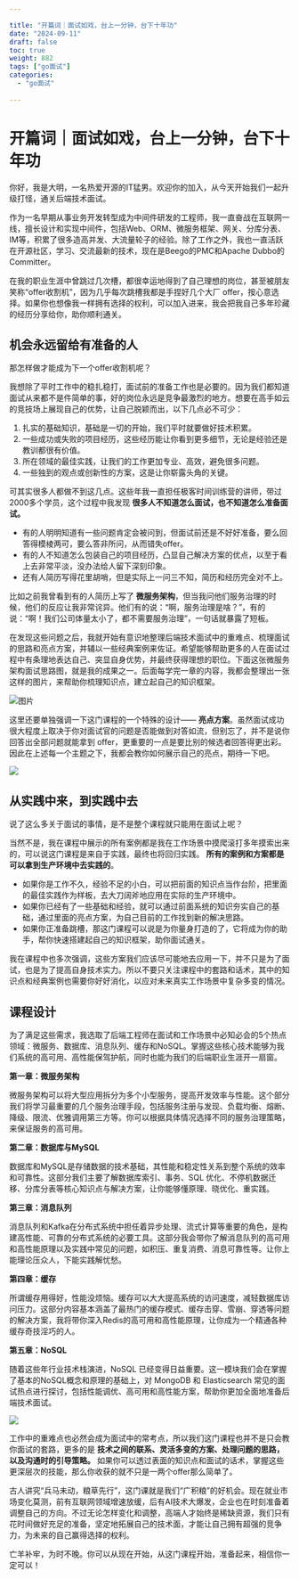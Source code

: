 ```yaml
---

title: "开篇词｜面试如戏，台上一分钟，台下十年功"
date: "2024-09-11"
draft: false
toc: true
weight: 882
tags: ["go面试"]
categories: 
  - "go面试"
  
---
```


# 开篇词｜面试如戏，台上一分钟，台下十年功
你好，我是大明，一名热爱开源的IT猛男。欢迎你的加入，从今天开始我们一起升级打怪，通关后端技术面试。

作为一名早期从事业务开发转型成为中间件研发的工程师，我一直奋战在互联网一线，擅长设计和实现中间件，包括Web、ORM、微服务框架、网关、分库分表、IM等，积累了很多造高并发、大流量轮子的经验。除了工作之外，我也一直活跃在开源社区，学习、交流最新的技术，现在是Beego的PMC和Apache Dubbo的Committer。

在我的职业生涯中曾跳过几次槽，都很幸运地得到了自己理想的岗位，甚至被朋友笑称“offer收割机”，因为几乎每次跳槽我都是手捏好几个大厂 offer，按心意选择。如果你也想像我一样拥有选择的权利，可以加入进来，我会把我自己多年珍藏的经历分享给你，助你顺利通关。

## 机会永远留给有准备的人

那怎样做才能成为下一个offer收割机呢？

我想除了平时工作中的稳扎稳打，面试前的准备工作也是必要的。因为我们都知道面试从来都不是件简单的事，好的岗位永远是竞争最激烈的地方。想要在高手如云的竞技场上展现自己的优势，让自己脱颖而出，以下几点必不可少：

1. 扎实的基础知识，基础是一切的开始，我们平时就要做好技术积累。
2. 一些成功或失败的项目经历，这些经历能让你看到更多细节，无论是经验还是教训都很有价值。
3. 所在领域的最佳实践，让我们的工作更加专业、高效，避免很多问题。
4. 一些独到的观点或创新性的方案，这是让你崭露头角的关键。

可其实很多人都做不到这几点。这些年我一直担任极客时间训练营的讲师，带过2000多个学员，这个过程中我发现 **很多人不知道怎么面试，也不知道怎么准备面试。**

- 有的人明明知道有一些问题肯定会被问到，但面试前还是不好好准备，要么回答得模棱两可，要么答非所问，从而错失offer。
- 有的人不知道怎么包装自己的项目经历，凸显自己解决方案的优点，以至于看上去非常平淡，没办法给人留下深刻印象。
- 还有人简历写得花里胡哨，但是实际上一问三不知，简历和经历完全对不上。

比如之前我曾看到有的人简历上写了 **微服务架构**，但当我问他们服务治理的时候，他们的反应让我非常诧异。他们有的说：“啊，服务治理是啥？”，有的说：“啊！我们公司体量太小了，都不需要服务治理”，一句话就暴露了短板。

在发现这些问题之后，我就开始有意识地整理后端技术面试中的重难点、梳理面试的思路和亮点方案，并辅以一些经典案例来佐证。希望能够帮助更多的人在面试过程中有条理地表达自己、突显自身优势，并最终获得理想的职位。下面这张微服务架构面试思路图，就是我的成果之一。后面每学完一章的内容，我都会整理出一张这样的图片，来帮助你梳理知识点，建立起自己的知识框架。

![图片](/images/interviews/668548/21dd6b903c7421505be505yy14a7a549.jpg)

这里还要单独强调一下这门课程的一个特殊的设计—— **亮点方案**。虽然面试成功很大程度上取决于你对面试官的问题是否能做到对答如流，但别忘了，并不是说你回答出全部问题就能拿到 offer，更重要的一点是要比别的候选者回答得更出彩。因此在上述每一个主题之下，我都会教你如何展示自己的亮点，期待一下吧。

![](/images/interviews/668548/6b51b186e2d60461c257c508b0caf7b1.png)

## 从实践中来，到实践中去

说了这么多关于面试的事情，是不是整个课程就只能用在面试上呢？

当然不是，我在课程中展示的所有案例都是我在工作场景中摸爬滚打多年摸索出来的，可以说这门课程是来自于实践，最终也将回归实践。 **所有的案例和方案都是可以拿到生产环境中去实践的**。

- 如果你是工作不久，经验不足的小白，可以把前面的知识点当作台阶，把里面的最佳实践作为样板，去大刀阔斧地应用在实际的生产环境中。
- 如果你已经有了一些基础和经验，就可以通过前面系统的知识夯实自己的基础，通过里面的亮点方案，为自己目前的工作找到新的解决思路。
- 如果你正准备跳槽，那这门课程可以说是为你量身打造的了，它将成为你的助手，帮你快速搭建起自己的知识框架，助你面试通关。

我在课程中也多次强调，这些方案我们应该尽可能地去应用一下，并不只是为了面试，也是为了提高自身技术实力。所以不要只关注课程中的套路和话术，其中的知识点和经典案例也需要你好好消化，以应对未来真实工作场景中复杂多变的情况。

## 课程设计

为了满足这些需求，我选取了后端工程师在面试和工作场景中必知必会的5个热点领域：微服务、数据库、消息队列、缓存和NoSQL。掌握这些核心技术能够为我们系统的高可用、高性能保驾护航，同时也能为我们的后端职业生涯开一扇窗。

**第一章：微服务架构**

微服务架构可以将大型应用拆分为多个小型服务，提高开发效率与性能。这个部分我们将学习最重要的几个服务治理手段，包括服务注册与发现、负载均衡、熔断、降级、限流、优雅调用第三方等。你可以根据具体情况选择不同的服务治理策略，来保证服务的高可用。

**第二章：数据库与MySQL**

数据库和MySQL是存储数据的技术基础，其性能和稳定性关系到整个系统的效率和可靠性。这部分我们主要了解数据库索引、事务、SQL 优化、不停机数据迁移、分库分表等核心知识点与解决方案，让你能够懂原理、晓优化、重实践。

**第三章：消息队列**

消息队列和Kafka在分布式系统中担任着异步处理、流式计算等重要的角色，是构建高性能、可靠的分布式系统的必要工具。这部分我会带你了解消息队列的高可用和高性能原理以及实践中常见的问题，如积压、重复消费、消息可靠性等。让你上能理论压众人，下能实践解忧愁。

**第四章：缓存**

所谓缓存用得好，性能没烦恼。缓存可以大大提高系统的访问速度，减轻数据库访问压力。这部分内容基本涵盖了最热门的缓存模式、缓存击穿、雪崩、穿透等问题的解决方案，我将带你深入Redis的高可用和高性能原理，让你成为一个精通各种缓存奇技淫巧的人。

**第五章：NoSQL**

随着这些年行业技术栈演进，NoSQL 已经变得日益重要。这一模块我们会在掌握了基本的NoSQL概念和原理的基础上，对 MongoDB 和 Elasticsearch 常见的面试热点进行探讨，包括性能调优、高可用和高性能方案，帮助你更加全面地准备后端技术面试。

![](/images/interviews/668548/f930381d24f51cbe3dcff301031c2949.png)

工作中的重难点也必然会成为面试中的常考点，所以我们这门课程也并不是只会教你面试的套路，更多的是 **技术之间的联系、灵活多变的方案、处理问题的思路，以及沟通时的引导策略。** 如果你可以透过表面的知识点和面试的话术，掌握这些更深层次的技能，那么你收获的就不只是一两个offer那么简单了。

古人讲究“兵马未动，粮草先行”，这门课就是我们“广积粮”的好机会。现在就业市场变化莫测，前有互联网领域增速放缓，后有AI技术大爆发，企业也在时刻准备着调整自己的方向。不过无论怎样变化和调整，高端人才始终是稀缺资源，我们只有花时间做好充足的准备，坚定地拓展自己的技术面，才能让自己拥有超强的竞争力，为未来的自己赢得选择的权利。

亡羊补牢，为时不晚。你可以从现在开始，从这门课程开始，准备起来，相信你一定可以！